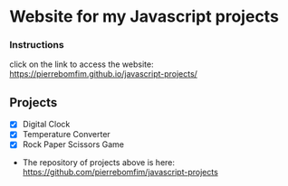 # Website for my Javascript projects

### Instructions
click on the link to access the website:
https://pierrebomfim.github.io/javascript-projects/

## Projects

 - [x] Digital Clock
 - [x] Temperature Converter
 - [x] Rock Paper Scissors Game

* The repository of projects above is here:
https://github.com/pierrebomfim/javascript-projects
